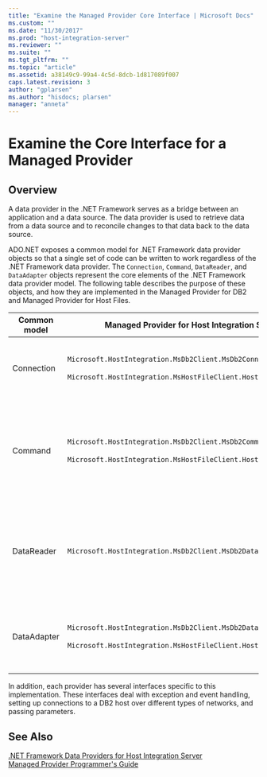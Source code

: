 ```yaml
---
title: "Examine the Managed Provider Core Interface | Microsoft Docs"
ms.custom: ""
ms.date: "11/30/2017"
ms.prod: "host-integration-server"
ms.reviewer: ""
ms.suite: ""
ms.tgt_pltfrm: ""
ms.topic: "article"
ms.assetid: a38149c9-99a4-4c5d-8dcb-1d817089f007
caps.latest.revision: 3
author: "gplarsen"
ms.author: "hisdocs; plarsen"
manager: "anneta"
---
```

# Examine the Core Interface for a Managed Provider

## Overview
A data provider in the .NET Framework serves as a bridge between an application and a data source. The data provider is used to retrieve data from a data source and to reconcile changes to that data back to the data source.  
  
 ADO.NET exposes a common model for .NET Framework data provider objects so that a single set of code can be written to work regardless of the .NET Framework data provider. The `Connection`, `Command`, `DataReader`, and `DataAdapter` objects represent the core elements of the .NET Framework data provider model. The following table describes the purpose of these objects, and how they are implemented in the Managed Provider for DB2 and Managed Provider for Host Files.  
  
|Common model|Managed Provider for Host Integration Server|Description|  
|------------------|--------------------------------------------------|-----------------|  
|Connection|`Microsoft.HostIntegration.MsDb2Client.MsDb2Connection`<br /><br /> `Microsoft.HostIntegration.MsHostFileClient.HostFileConnection`|Responsible for opening, closing, and maintaining a connection to a DB2 host.|  
|Command|`Microsoft.HostIntegration.MsDb2Client.MsDb2Command`<br /><br /> `Microsoft.HostIntegration.MsHostFileClient.HostFileCommand`|Manages all parameters that a query may include, which includes both SQL parameters and stored procedure parameters.|  
|DataReader|`Microsoft.HostIntegration.MsDb2Client.MsDb2DataReader`|A server-side forward-only cursor implementation that inherits form the `IDataReader` and `IDataRecord` interfaces.|  
|DataAdapter|`Microsoft.HostIntegration.MsDb2Client.MsDb2DataAdapter`<br /><br /> `Microsoft.HostIntegration.MsHostFileClient.HostFileDataAdapter`|Acts as the gateway between the host data and a .NET Framework data set.|  
  
 In addition, each provider has several interfaces specific to this implementation. These interfaces deal with exception and event handling, setting up connections to a DB2 host over different types of networks, and passing parameters.  
  
## See Also  
 [.NET Framework Data Providers for Host Integration Server](../core/net-framework-data-providers-for-host-integration-server1.md)   
 [Managed Provider Programmer's Guide](../core/managed-provider-programmer-s-guide2.md)
